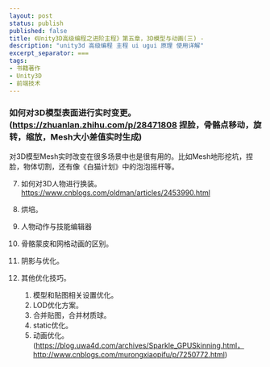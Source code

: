 ```yaml
---
layout: post
status: publish
published: false
title: 《Unity3D高级编程之进阶主程》第五章，3D模型与动画(三) - 
description: "unity3d 高级编程 主程 ui ugui 原理 使用详解"
excerpt_separator: ===
tags:
- 书籍著作
- Unity3D
- 前端技术
---
```



###	如何对3D模型表面进行实时变更。(https://zhuanlan.zhihu.com/p/28471808 捏脸，骨骼点移动，旋转，缩放，Mesh大小差值实时生成)

对3D模型Mesh实时改变在很多场景中也是很有用的。比如Mesh地形挖坑，捏脸，物体切割，还有像《白猫计划》中的泡泡摇杆等。



7.	如何对3D人物进行换装。 https://www.cnblogs.com/oldman/articles/2453990.html
9.	烘培。
9.	人物动作与技能编辑器
10.	骨骼蒙皮和网格动画的区别。
11.	阴影与优化。

12.	其他优化技巧。
	1.	模型和贴图相关设置优化。
	2.	LOD优化方案。
	3.	合并贴图，合并材质球。
	4.	static优化。
	5.	动画优化。(https://blog.uwa4d.com/archives/Sparkle_GPUSkinning.html，http://www.cnblogs.com/murongxiaopifu/p/7250772.html)

